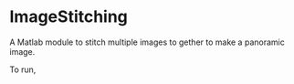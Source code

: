 ImageStitching
==============

A Matlab module to stitch multiple images to gether to make a panoramic image.

To run, 
